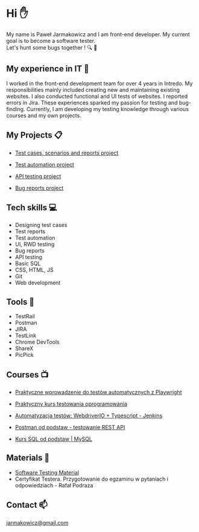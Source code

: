 # Hi :raised_hand:

My name is Paweł Jarmakowicz and I am front-end developer. My current goal is to become a software tester.<br>Let's hunt some bugs together ! :mag: :bug:

## My experience in IT :floppy_disk:

I worked in the front-end development team for over 4 years in Intredo. My responsibilities mainly included creating new and maintaining existing websites. I also conducted functional and UI tests of websites. I reported errors in Jira. These experiences sparked my passion for testing and bug-finding. Currently, I am developing my testing knowledge through various courses and my own projects. 

## My Projects :clipboard:

- [Test cases, scenarios and reports project](https://github.com/feandev/Generic-shop-Manual-testing)

- [Test automation project](https://github.com/feandev/Demoblaze-Test-Automation)

- [API testing project](https://github.com/feandev/Lord-of-The-Rings-API-Testing)

- [Bug reports project](https://github.com/feandev/Bug-reports-Jira)


## Tech skills :computer:

- Designing test cases
- Test reports
- Test automation
- UI, RWD testing
- Bug reports
- API testing
- Basic SQL
- CSS, HTML, JS
- Git
- Web development

## Tools :hammer:

- TestRail
- Postman
- JIRA
- TestLink
- Chrome DevTools
- ShareX
- PicPick

## Courses :tv:

- [Praktyczne wprowadzenie do testów automatycznych z Playwright](https://jaktestowac.pl/)

- [Praktyczny kurs testowania oprogramowania](https://www.udemy.com/course/praktyczny-kurs-testowania-oprogramowania/)

- [Automatyzacja testów: WebdriverIO + Typescript - Jenkins](https://www.udemy.com/course/testowanie-automatyczne-webdriverio/)

- [Postman od podstaw - testowanie REST API](https://www.udemy.com/course/postman-od-podstaw-testowanie-rest-api/)

- [Kurs SQL od podstaw | MySQL ](https://www.udemy.com/course/kurs-sql-od-podstaw/)

## Materials :bookmark:

- [Software Testing Material](https://www.softwaretestingmaterial.com/)
- Certyfikat Testera. Przygotowanie do egzaminu w pytaniach i odpowiedziach - Rafał Podraza

## Contact :mailbox: 

jarmakowicz@gmail.com


